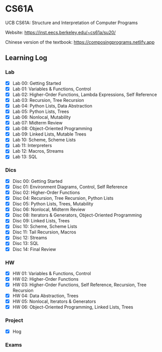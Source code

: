 # CS61A

UCB CS61A: Structure and Interpretation of Computer Programs

Website: https://inst.eecs.berkeley.edu/~cs61a/su20/

Chinese version of the textbook: https://composingprograms.netlify.app

## Learning Log

### Lab
- [x] Lab 00: Getting Started
- [x] Lab 01: Variables & Functions, Control 
- [x] Lab 02: Higher-Order Functions, Lambda Expressions, Self Reference
- [x] Lab 03: Recursion, Tree Recursion
- [x] Lab 04: Python Lists, Data Abstraction
- [x] Lab 05: Python Lists, Trees
- [x] Lab 06: Nonlocal, Mutability
- [x] Lab 07: Midterm Review 
- [x] Lab 08: Object-Oriented Programming
- [x] Lab 09: Linked Lists, Mutable Trees
- [x] Lab 10: Scheme, Scheme Lists
- [x] Lab 11: Interpreters
- [x] Lab 12: Macros, Streams
- [x] Lab 13: SQL

### Dics
- [x] Disc 00: Getting Started
- [x] Disc 01: Environment Diagrams, Control, Self Reference
- [x] Disc 02: Higher-Order Functions
- [x] Disc 04: Recursion, Tree Recursion, Python Lists
- [x] Disc 05: Python Lists, Trees, Mutability
- [x] Disc 06: Nonlocal, Midterm Review
- [x] Disc 08: Iterators & Generators, Object-Oriented Programming
- [x] Disc 09: Linked Lists, Trees
- [x] Disc 10: Scheme, Scheme Lists
- [x] Disc 11: Tail Recursion, Macros
- [x] Disc 12: Streams
- [x] Disc 13: SQL
- [x] Disc 14: Final Review

### HW
- [x] HW 01: Variables & Functions, Control
- [x] HW 02: Higher-Order Functions
- [x] HW 03: Higher-Order Functions, Self Reference, Recursion, Tree Recursion
- [x] HW 04: Data Abstraction, Trees
- [x] HW 05: Nonlocal, Iterators & Generators
- [x] HW 06: Object-Oriented Programming, Linked Lists, Trees

### Project
- [x] Hog

### Exams


